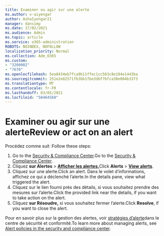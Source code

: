 ```yaml
---
title: Examiner ou agir sur une alerte
ms.author: v-aiyengar
author: AshaIyengar21
manager: dansimp
ms.date: 17/02/2021
ms.audience: Admin
ms.topic: article
ms.service: o365-administration
ROBOTS: NOINDEX, NOFOLLOW
localization_priority: Normal
ms.collection: Adm_O365
ms.custom:
- "3200002"
- "7670"
ms.openlocfilehash: 5ea8434eb7fca9b11ffec1cc563c8e194e1443ba
ms.sourcegitcommit: 251e2e82571fb3bb1fbe3dbf7bfca30e004b3373
ms.translationtype: MT
ms.contentlocale: fr-FR
ms.lasthandoff: 03/05/2021
ms.locfileid: "50464560"
---
```

# <a name="review-or-act-on-an-alert"></a><span data-ttu-id="e568c-102">Examiner ou agir sur une alerte</span><span class="sxs-lookup"><span data-stu-id="e568c-102">Review or act on an alert</span></span>

<span data-ttu-id="e568c-103">Procédez comme suit :</span><span class="sxs-lookup"><span data-stu-id="e568c-103">Follow these steps:</span></span>

1. <span data-ttu-id="e568c-104">Go to the [Security & Compliance Center](https://go.microsoft.com/fwlink/p/?linkid=2077143).</span><span class="sxs-lookup"><span data-stu-id="e568c-104">Go to the [Security & Compliance Center](https://go.microsoft.com/fwlink/p/?linkid=2077143).</span></span>
1. <span data-ttu-id="e568c-105">Cliquez **sur Alertes**  >  **[Afficher les alertes.](https://go.microsoft.com/fwlink/?linkid=2103301)**</span><span class="sxs-lookup"><span data-stu-id="e568c-105">Click **Alerts** > **[View alerts](https://go.microsoft.com/fwlink/?linkid=2103301)**.</span></span>
1. <span data-ttu-id="e568c-106">Cliquez sur une alerte.</span><span class="sxs-lookup"><span data-stu-id="e568c-106">Click an alert.</span></span> <span data-ttu-id="e568c-107">Dans le volet d’informations, affichez ce qui a déclenché l’alerte.</span><span class="sxs-lookup"><span data-stu-id="e568c-107">In the details pane, view what triggered the alert.</span></span>
1. <span data-ttu-id="e568c-108">Cliquez sur le lien fourni près des détails, si vous souhaitez prendre des mesures sur l’alerte.</span><span class="sxs-lookup"><span data-stu-id="e568c-108">Click the provided link near the details, if you want to take action on the alert.</span></span>
1. <span data-ttu-id="e568c-109">Cliquez **sur Résoudre,** si vous souhaitez fermer l’alerte.</span><span class="sxs-lookup"><span data-stu-id="e568c-109">Click **Resolve**, if you want to close the alert.</span></span>

<span data-ttu-id="e568c-110">Pour en savoir plus sur la gestion des alertes, voir [stratégies d’alerte](https://go.microsoft.com/fwlink/?linkid=2103211)dans le centre de sécurité et conformité.</span><span class="sxs-lookup"><span data-stu-id="e568c-110">To learn more about managing alerts, see [Alert policies in the security and compliance center](https://go.microsoft.com/fwlink/?linkid=2103211).</span></span>

